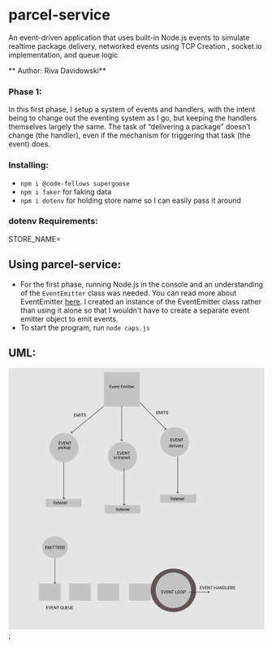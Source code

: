 # parcel-service
An event-driven application that uses built-in Node.js events to simulate realtime package delivery, networked events using TCP Creation , socket.io implementation, and queue logic

** Author: Riva Davidowski**

### Phase 1:

In this first phase, I setup a system of events and handlers, with the intent being to change out the eventing system as I go, but keeping the handlers themselves largely the same. The task of “delivering a package” doesn’t change (the handler), even if the mechanism for triggering that task (the event) does.


### Installing:
- `npm i @code-fellows supergoose`
- `npm i faker` for faking data
- `npm i dotenv` for holding store name so I can easily pass it around

### dotenv Requirements:

STORE_NAME=
  
## Using parcel-service:

- For the first phase, running Node.js in the console and an understanding of the `EventEmitter` class was needed. You can read more about EventEmitter [here](https://nodejs.org/api/events.html#events_asynchronous_vs_synchronous). I created an instance of the EventEmitter class rather than using it alone so that I wouldn't have to create a separate event emitter object to emit events.
- To start the program, run `node caps.js`



## UML:
![UML](UML.png);
